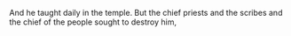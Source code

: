 And he taught daily in the temple. But the chief priests and the scribes and the chief of the people sought to destroy him,
